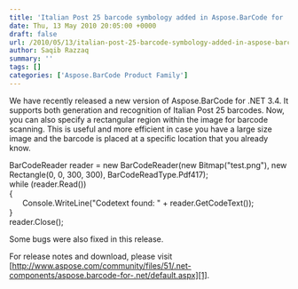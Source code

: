 ```yaml
---
title: 'Italian Post 25 barcode symbology added in Aspose.BarCode for .NET'
date: Thu, 13 May 2010 20:05:00 +0000
draft: false
url: /2010/05/13/italian-post-25-barcode-symbology-added-in-aspose-barcode-for-net/
author: Saqib Razzaq
summary: ''
tags: []
categories: ['Aspose.BarCode Product Family']
---
```


We have recently released a new version of Aspose.BarCode for .NET 3.4. It supports both generation and recognition of Italian Post 25 barcodes. Now, you can also specify a rectangular region within the image for barcode scanning. This is useful and more efficient in case you have a large size image and the barcode is placed at a specific location that you already know.  
  

BarCodeReader reader = new BarCodeReader(new Bitmap("test.png"), new Rectangle(0, 0, 300, 300), BarCodeReadType.Pdf417);  
while (reader.Read())  
{  
      Console.WriteLine("Codetext found: " + reader.GetCodeText());  
}  
reader.Close();

  
Some bugs were also fixed in this release.  
  
For release notes and download, please visit [http://www.aspose.com/community/files/51/.net-components/aspose.barcode-for-.net/default.aspx][1].




[1]: http://www.aspose.com/community/files/51/.net-components/aspose.barcode-for-.net/default.aspx





